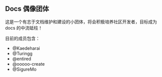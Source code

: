 ## Docs 偶像团体

这是一个有志于文档维护和建设的小团体，将会积极培养社区开发者，目标成为 docs 的中流砥柱！

目前的成员包含：

- @Kaedeharai
- @Turingg
- @entired
- @ooooo-create
- @SigureMo
